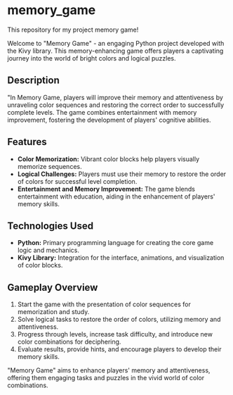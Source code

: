 # memory_game
This repository for my project memory game!

Welcome to "Memory Game" - an engaging Python project developed with the Kivy library. This memory-enhancing game offers players a captivating journey into the world of bright colors and logical puzzles.

## Description

"In Memory Game, players will improve their memory and attentiveness by unraveling color sequences and restoring the correct order to successfully complete levels. The game combines entertainment with memory improvement, fostering the development of players' cognitive abilities.

## Features

- **Color Memorization:** Vibrant color blocks help players visually memorize sequences.
- **Logical Challenges:** Players must use their memory to restore the order of colors for successful level completion.
- **Entertainment and Memory Improvement:** The game blends entertainment with education, aiding in the enhancement of players' memory skills.

## Technologies Used

- **Python:** Primary programming language for creating the core game logic and mechanics.
- **Kivy Library:** Integration for the interface, animations, and visualization of color blocks.

## Gameplay Overview

1. Start the game with the presentation of color sequences for memorization and study.
2. Solve logical tasks to restore the order of colors, utilizing memory and attentiveness.
3. Progress through levels, increase task difficulty, and introduce new color combinations for deciphering.
4. Evaluate results, provide hints, and encourage players to develop their memory skills.

"Memory Game" aims to enhance players' memory and attentiveness, offering them engaging tasks and puzzles in the vivid world of color combinations.
